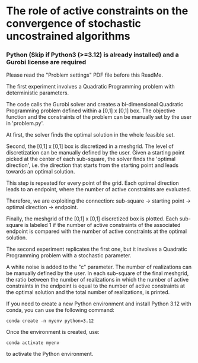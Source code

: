 # The role of active constraints on the convergence of stochastic uncostrained algorithms
### Python (Skip if Python3 (>=3.12) is already installed) and a Gurobi license are required

Please read the "Problem settings" PDF file before this ReadMe.

The first experiment involves a Quadratic Programming problem with deterministic parameters.

The code calls the Gurobi solver and creates a bi-dimensional Quadratic Programming problem defined within a [0,1] x [0,1] box. 
The objective function and the constraints of the problem can be manually set by the user in 'problem.py'.

At first, the solver finds the optimal solution in the whole feasible set.

Second, the [0,1] x [0,1] box is discretized in a meshgrid. The level of discretization can be manually defined by the user. 
Given a starting point picked at the center of each sub-square, 
the solver finds the 'optimal direction', i.e. the direction that starts from the starting point and
leads towards an optimal solution.

This step is repeated for every point of the grid. Each optimal direction 
leads to an endpoint, where the number of active constraints are evaluated. 

Therefore, we are exploiting the connection:
sub-square -> starting point -> optimal direction -> endpoint.

Finally, the meshgrid of the [0,1] x [0,1] discretized box is plotted.
Each sub-square is labeled 1 if the number of active constraints of the associated endpoint is compared with the number 
of active constraints at the optimal solution.

The second experiment replicates the first one, but it involves a Quadratic Programming problem with a stochastic parameter. 

A white noise is added to the "c" parameter. The number of realizations can be manually defined by the user.
In each sub-square of the final meshgrid, the ratio between the number of realizations in which the number of active constraints in the endpoint
is equal to the number of active constraints at the optimal solution and the total number of realizations, is printed. 

If you need to create a new Python environment and install Python 3.12 with conda, you can use the following command:
```
conda create -n myenv python=3.12
```
Once the environment is created, use:
```
conda activate myenv
```
to activate the Python environment.
